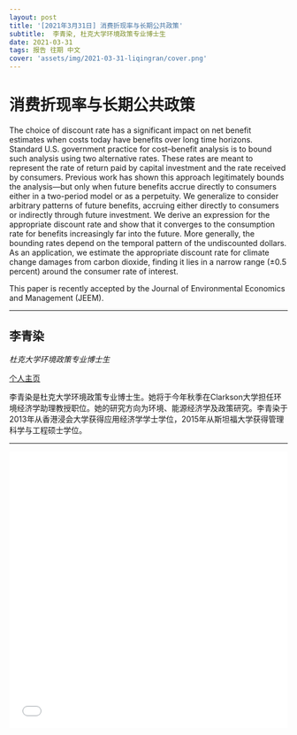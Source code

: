 ```yaml
---
layout: post
title: '[2021年3月31日] 消费折现率与长期公共政策'
subtitle:  李青染, 杜克大学环境政策专业博士生
date: 2021-03-31
tags: 报告 往期 中文
cover: 'assets/img/2021-03-31-liqingran/cover.png'
---
```


# 消费折现率与长期公共政策

The choice of discount rate has a significant impact on net benefit estimates when costs today have benefits over long time horizons. Standard U.S. government practice for cost–benefit analysis is to bound such analysis using two alternative rates. These rates are meant to represent the rate of return paid by capital investment and the rate received by consumers. Previous work has shown this approach legitimately bounds the analysis—but only when future benefits accrue directly to consumers either in a two-period model or as a perpetuity. We generalize to consider arbitrary patterns of future benefits, accruing either directly to consumers or indirectly through future investment. We derive an expression for the appropriate discount rate and show that it converges to the consumption rate for benefits increasingly far into the future. More generally, the bounding rates depend on the temporal pattern of the undiscounted dollars. As an application, we estimate the appropriate discount rate for climate change damages from carbon dioxide, finding it lies in a narrow range (±0.5 percent) around the consumer rate of interest.

This paper is recently accepted by the Journal of Environmental Economics and Management (JEEM). 

----------

## 李青染

*杜克大学环境政策专业博士生*

[个人主页](https://www.qingranli.com/)

李青染是杜克大学环境政策专业博士生。她将于今年秋季在Clarkson大学担任环境经济学助理教授职位。她的研究方向为环境、能源经济学及政策研究。李青染于2013年从香港浸会大学获得应用经济学学士学位，2015年从斯坦福大学获得管理科学与工程硕士学位。

-----------

<iframe style="width: 100%;height: 500px;" src="//player.bilibili.com/player.html?aid=502443485&bvid=BV1vK411w7bd&cid=317867090&page=1" scrolling="no" border="0" frameborder="no" framespacing="0" allowfullscreen="true"> </iframe>